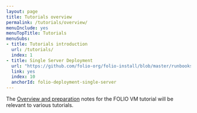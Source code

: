```yaml
---
layout: page
title: Tutorials overview
permalink: /tutorials/overview/
menuInclude: yes
menuTopTitle: Tutorials
menuSubs:
- title: Tutorials introduction
  url: /tutorials/
  index: 1
- title: Single Server Deployment
  url: "https://github.com/folio-org/folio-install/blob/master/runbooks/single-server"
  link: yes
  index: 10
  anchorId: folio-deployment-single-server
---
```


The [Overview and preparation](/tutorials/folio-vm/overview/) notes for the FOLIO VM tutorial will be relevant to various tutorials.

